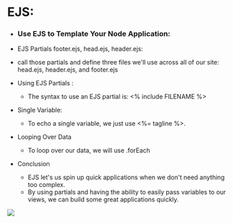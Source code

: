 # EJS:


 - ### Use EJS to Template Your Node Application:
 
  - EJS Partials footer.ejs, head.ejs, header.ejs:
   -  call those partials and define three files we'll use across all of our site: head.ejs, header.ejs, and footer.ejs
   
- Using EJS Partials :
  -  The syntax to use an EJS partial is: <% include FILENAME %>
- Single Variable:
  - To echo a single variable, we just use <%= tagline %>.
  
- Looping Over Data
  - To loop over our data, we will use .forEach

- Conclusion
  - EJS let's us spin up quick applications when we don't need anything too complex.
  - By using partials and having the ability to easily pass variables to our views, we can build some great applications quickly.

![](https://encrypted-tbn0.gstatic.com/images?q=tbn:ANd9GcQkt-5bs-lksYf9QC045S73mlO0GUu7--q_Vw&usqp=CAU)
